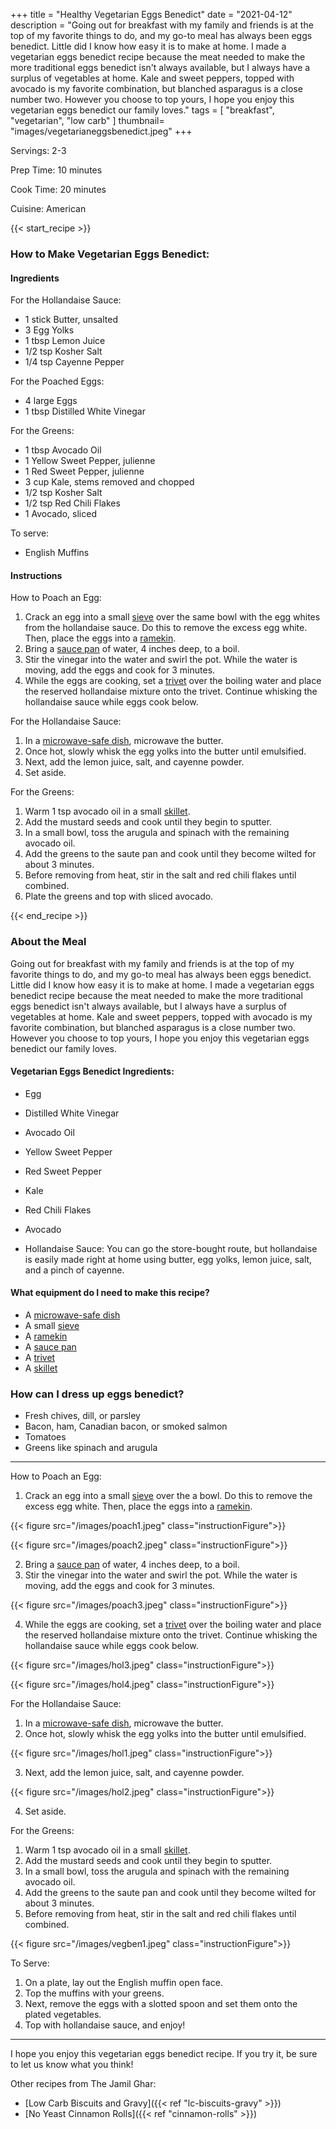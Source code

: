 +++
title = "Healthy Vegetarian Eggs Benedict"
date = "2021-04-12"
description = "Going out for breakfast with my family and friends is at the top of my favorite things to do, and my go-to meal has always been eggs benedict. Little did I know how easy it is to make at home. I made a vegetarian eggs benedict recipe because the meat needed to make the more traditional eggs benedict isn't always available, but I always have a surplus of vegetables at home. Kale and sweet peppers, topped with avocado is my favorite combination, but blanched asparagus is a close number two. However you choose to top yours, I hope you enjoy this vegetarian eggs benedict our family loves."
tags = [
    "breakfast",
    "vegetarian",
    "low carb"
]
thumbnail= "images/vegetarianeggsbenedict.jpeg"
+++

Servings: 2-3 <!--more-->

Prep Time: 10 minutes 

Cook Time: 20 minutes 

Cuisine: American

{{< start_recipe >}}

### How to Make Vegetarian Eggs Benedict: 

#### Ingredients 

For the Hollandaise Sauce: 

* 1 stick Butter, unsalted
* 3 Egg Yolks
* 1 tbsp Lemon Juice
* 1/2 tsp Kosher Salt
* 1/4 tsp Cayenne Pepper
  
For the Poached Eggs: 

* 4 large Eggs
* 1 tbsp Distilled White Vinegar

For the Greens: 

* 1 tbsp Avocado Oil 
* 1 Yellow Sweet Pepper, julienne 
* 1 Red Sweet Pepper, julienne 
* 3 cup Kale, stems removed and chopped 
* 1/2 tsp Kosher Salt 
* 1/2 tsp Red Chili Flakes 
* 1 Avocado, sliced

To serve: 
* English Muffins 

#### Instructions 

How to Poach an Egg: 

1. Crack an egg into a small [sieve](https://amzn.to/31d0Q5K) over the same bowl with the egg whites from the hollandaise sauce. Do this to remove the excess egg white. Then, place the eggs into a [ramekin](https://amzn.to/3jTAxYH).
2. Bring a [sauce pan](https://amzn.to/3nQrTLL) of water, 4 inches deep, to a boil.
3. Stir the vinegar into the water and swirl the pot. While the water is moving, add the eggs and cook for 3 minutes.
4. While the eggs are cooking, set a [trivet](https://amzn.to/3w7fneK) over the boiling water and place the reserved hollandaise mixture onto the trivet. Continue whisking the hollandaise sauce while eggs cook below.  

For the Hollandaise Sauce:

1. In a [microwave-safe dish](https://amzn.to/3GGi0cg), microwave the butter. 
2. Once hot, slowly whisk the egg yolks into the butter until emulsified. 
3. Next, add the lemon juice, salt, and cayenne powder. 
4. Set aside. 

For the  Greens: 

1. Warm  1 tsp avocado oil in a small [skillet](https://amzn.to/3jYY8r3). 
2. Add the mustard seeds and cook until they begin to sputter. 
3. In a small bowl, toss the arugula and spinach with the remaining avocado oil. 
4. Add the greens to the saute pan and cook until they become wilted for about 3 minutes. 
5. Before removing from heat, stir in the salt and red chili flakes until combined. 
6. Plate the greens and top with sliced avocado. 

{{< end_recipe >}}

### About the Meal 

Going out for breakfast with my family and friends is at the top of my favorite things to do, and my go-to meal has always been eggs benedict. Little did I know how easy it is to make at home. I made a vegetarian eggs benedict recipe because the meat needed to make the more traditional eggs benedict isn't always available, but I always have a surplus of vegetables at home. Kale and sweet peppers, topped with avocado is my favorite combination, but blanched asparagus is a close number two. However you choose to top yours, I hope you enjoy this vegetarian eggs benedict our family loves.

#### Vegetarian Eggs Benedict Ingredients: 

* Egg

* Distilled White Vinegar

* Avocado Oil 

* Yellow Sweet Pepper

* Red Sweet Pepper

* Kale

* Red Chili Flakes 

* Avocado

* Hollandaise Sauce: You can go the store-bought route, but hollandaise is easily made right at home using butter, egg yolks, lemon juice, salt, and a pinch of cayenne.  

#### What equipment do I need to make this recipe?

* A [microwave-safe dish](https://amzn.to/3GGi0cg)
* A small [sieve](https://amzn.to/31d0Q5K)
* A [ramekin](https://amzn.to/3jTAxYH)
* A [sauce pan](https://amzn.to/3nQrTLL)
* A [trivet](https://amzn.to/3w7fneK)
* A [skillet](https://amzn.to/3nQrTLL)

### How can I dress up eggs benedict? 

* Fresh chives, dill, or parsley 
* Bacon, ham, Canadian bacon, or smoked salmon
* Tomatoes
* Greens like spinach and arugula 

----

How to Poach an Egg: 

1. Crack an egg into a small [sieve](https://amzn.to/31d0Q5K) over the a bowl. Do this to remove the excess egg white. Then, place the eggs into a [ramekin](https://amzn.to/3jTAxYH).

{{< figure src="/images/poach1.jpeg" class="instructionFigure">}}

{{< figure src="/images/poach2.jpeg" class="instructionFigure">}}

2. Bring a [sauce pan](https://amzn.to/3nQrTLL) of water, 4 inches deep, to a boil.
3. Stir the vinegar into the water and swirl the pot. While the water is moving, add the eggs and cook for 3 minutes.

{{< figure src="/images/poach3.jpeg" class="instructionFigure">}}

4. While the eggs are cooking, set a [trivet](https://amzn.to/3w7fneK) over the boiling water and place the reserved hollandaise mixture onto the trivet. Continue whisking the hollandaise sauce while eggs cook below.  

{{< figure src="/images/hol3.jpeg" class="instructionFigure">}}

{{< figure src="/images/hol4.jpeg" class="instructionFigure">}}

For the Hollandaise Sauce:

1. In a [microwave-safe dish](https://amzn.to/3GGi0cg), microwave the butter. 
2. Once hot, slowly whisk the egg yolks into the butter until emulsified. 

{{< figure src="/images/hol1.jpeg" class="instructionFigure">}}

3. Next, add the lemon juice, salt, and cayenne powder. 

{{< figure src="/images/hol2.jpeg" class="instructionFigure">}}

4. Set aside. 

For the  Greens: 

1. Warm  1 tsp avocado oil in a small [skillet](https://amzn.to/3jYY8r3). 
2. Add the mustard seeds and cook until they begin to sputter. 
3. In a small bowl, toss the arugula and spinach with the remaining avocado oil. 
4. Add the greens to the saute pan and cook until they become wilted for about 3 minutes. 
5. Before removing from heat, stir in the salt and red chili flakes until combined. 

{{< figure src="/images/vegben1.jpeg" class="instructionFigure">}}

To Serve: 

1. On a plate, lay out the English muffin open face. 
2. Top the muffins with your greens.
3. Next, remove the eggs with a slotted spoon and set them onto the plated vegetables.
4. Top with hollandaise sauce, and enjoy! 

----

I hope you enjoy this vegetarian eggs benedict recipe. If you try it, be sure to let us know what you think!

Other recipes from The Jamil Ghar:

* [Low Carb Biscuits and Gravy]({{< ref "lc-biscuits-gravy" >}})
* [No Yeast Cinnamon Rolls]({{< ref "cinnamon-rolls" >}})
